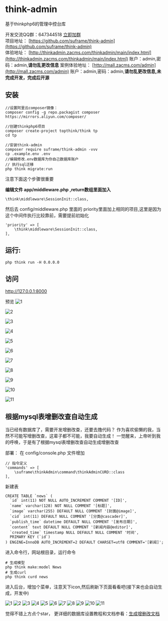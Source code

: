 # think-admin
基于thinkphp6的管理中控台库

开发交流QQ群：647344518   [立即加群](http://shang.qq.com/wpa/qunwpa?idkey=83a58116f995c9f83af6dc2b4ea372e38397349c8f1973d8c9827e4ae4d9f50e)     
项目地址： [https://github.com/suframe/think-admin](https://github.com/suframe/think-admin)  
体验地址： [http://thinkadmin.zacms.com/thinkadmin/main/index.html](http://thinkadmin.zacms.com/thinkadmin/main/index.html)  账户：admin,密码：admin,**请勿乱更改信息**
案例体验地址： [http://mall.zacms.com/admin](http://mall.zacms.com/admin)  账户：admin,密码：admin,**请勿乱更改信息,未完成开发，完成后开源**

## 安装
```
//设置阿里云composer镜像：
composer config -g repo.packagist composer https://mirrors.aliyun.com/composer/

//创建thinkphp6项目
composer create-project topthink/think tp
cd tp
```

```
//安装think-admin
composer require suframe/think-admin -vvv
cp .example.env .env
//编辑修改.env数据库为你自己数据库账户
// 执行sql迁移
php think migrate:run
```
注意下面这个步骤很重要

**编辑文件 app/middleware.php ,return数组里面加入**

```
\think\middleware\SessionInit::class,
```

然后去 config/middleware.php 里面的 priority里面加上相同的项目,这里是因为这个中间件执行比较靠前，需要提前初始化
```
'priority' => [
    \think\middleware\SessionInit::class,
],
```

## 运行:
```
php think run -H 0.0.0.0
```
## 访问
 http://127.0.0.1:8000

预览
![1](http://q9a4rey0j.bkt.clouddn.com/1.png)

![2](http://q9a4rey0j.bkt.clouddn.com/2.png)

![3](http://q9a4rey0j.bkt.clouddn.com/3.png)

![4](http://q9a4rey0j.bkt.clouddn.com/4.png)

![5](http://q9a4rey0j.bkt.clouddn.com/5.png)

![6](http://q9a4rey0j.bkt.clouddn.com/6.png)

![7](http://q9a4rey0j.bkt.clouddn.com/7.png)

![8](http://q9a4rey0j.bkt.clouddn.com/8.png)

![9](http://q9a4rey0j.bkt.clouddn.com/9.png)

![10](http://q9a4rey0j.bkt.clouddn.com/10.png)

![11](http://q9a4rey0j.bkt.clouddn.com/11.png)

## 根据mysql表增删改查自动生成
当已经有数据库了，需要开发增删改查，还要去撸代码？
作为喜欢偷懒的我，当然不可能写增删改查，这辈子都不可能，我要自动生成！
一觉醒来，上帝听到我的呼唤，于是有了根据mysql表增删改查自动生成增删改查

部署：
在 config/console.php 文件增加

```
// 指令定义
'commands' => [
    \suframe\thinkAdmin\command\thinkAdminCURD::class
],
```

新建表
```
CREATE TABLE `news` (
  `id` int(11) NOT NULL AUTO_INCREMENT COMMENT '[ID]',
  `name` varchar(128) NOT NULL COMMENT '[标题]',
  `image` varchar(255) DEFAULT NULL COMMENT '[封面@image]',
  `cid` int(11) DEFAULT NULL COMMENT '[分类@cascader]',
  `publish_time` datetime DEFAULT NULL COMMENT '[发布日期]',
  `content` text DEFAULT NULL COMMENT '[新闻内容@editor]',
  `created_time` timestamp NULL DEFAULT NULL COMMENT '时间',
  PRIMARY KEY (`id`)
) ENGINE=InnoDB AUTO_INCREMENT=2 DEFAULT CHARSET=utf8 COMMENT='[新闻]';
```

进入命令行，网站根目录，运行命令
```
# 生成模型
php think make:model News
# 生成curl
php think curd news
```
进入后台，增加个菜单，注意天下icon,然后刷新下页面看看吧(接下来也会自动生成，开发中)

![1](http://q9a4rey0j.bkt.clouddn.com/1.png)
![2](http://q9a4rey0j.bkt.clouddn.com/2.png)
![3](http://q9a4rey0j.bkt.clouddn.com/3.png)
![4](http://q9a4rey0j.bkt.clouddn.com/4.png)
![5](http://q9a4rey0j.bkt.clouddn.com/5.png)
![6](http://q9a4rey0j.bkt.clouddn.com/6.png)
![7](http://q9a4rey0j.bkt.clouddn.com/7.png)
![8](http://q9a4rey0j.bkt.clouddn.com/8.png)
![9](http://q9a4rey0j.bkt.clouddn.com/9.png)
![10](http://q9a4rey0j.bkt.clouddn.com/10.png)
![11](http://q9a4rey0j.bkt.clouddn.com/11.png)

觉得不错上方点个star，
更详细的数据库设置教程和文档参看：[生成增删改文档](https://github.com/suframe/think-admin/blob/master/src/command/read.md)
